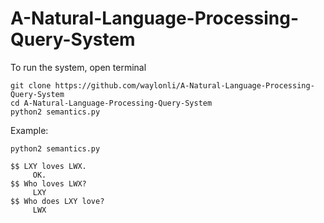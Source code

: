 # A-Natural-Language-Processing-Query-System
To run the system, open terminal
```
git clone https://github.com/waylonli/A-Natural-Language-Processing-Query-System
cd A-Natural-Language-Processing-Query-System
python2 semantics.py
```

Example:
```
python2 semantics.py 
     
$$ LXY loves LWX.
     OK.
$$ Who loves LWX?
     LXY  
$$ Who does LXY love?
     LWX  

```
